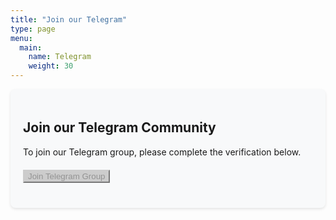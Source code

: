 ```yaml
---
title: "Join our Telegram"
type: page
menu:
  main:
    name: Telegram
    weight: 30
---
```


<div class="telegram-join-container">
  <h2>Join our Telegram Community</h2>
  <p>To join our Telegram group, please complete the verification below.</p>
  
  <form id="telegram-form" class="telegram-form">
  <div class="form-group">
    <div
      class="cf-turnstile"
      data-sitekey="0x4AAAAAABCICC2i_PBR3jc2"
      data-callback="turnstileCallback"
    ></div>
  </div>
  <div class="form-group">
    <button type="submit" id="submit-button" class="btn btn-primary" disabled>
      Join Telegram Group
    </button>
  </div>
  
  <div id="error-message" class="alert alert-danger" style="display: none;"></div>
  <div id="success-message" class="alert alert-success" style="display: none;">
    Verification successful! Redirecting to Telegram...
  </div>
  </form>
</div>

<style>
.telegram-join-container {
  max-width: 500px;
  margin: 0 auto;
  padding: 20px;
  background-color: #f8f9fa;
  border-radius: 8px;
  box-shadow: 0 2px 4px rgba(0,0,0,0.1);
}

.telegram-form {
  margin-top: 20px;
}

.form-group {
  margin-bottom: 20px;
}

.btn-primary {
  background-color: #0088cc;
  border-color: #0088cc;
}

.btn-primary:hover {
  background-color: #006699;
  border-color: #006699;
}

.btn-primary:disabled {
  background-color: #cccccc;
  border-color: #cccccc;
}
</style>

<script src="https://challenges.cloudflare.com/turnstile/v0/api.js" async defer></script>
<script src="/telegram-validation.js" defer></script>